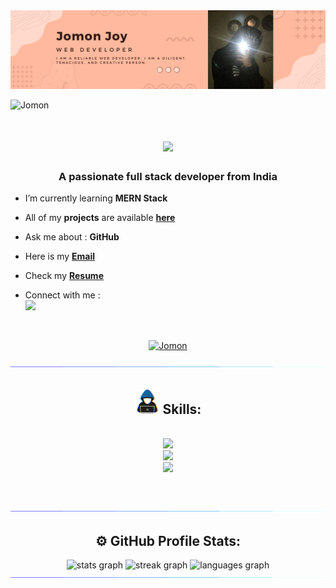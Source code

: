 <img src="https://github.com/Jomonhh/Jomonhh/blob/main/Assets/Banner.png">
 
<p align="left"> <img src="https://komarev.com/ghpvc/?username=Jomonhh&label=Profile%20views&color=2877f4&style=flat" alt="Jomon" /> </p>

<h1 align="center">
    <img src="https://readme-typing-svg.herokuapp.com/?font=Righteous&size=35&&&color=4493f7&center=true&vCenter=true&width=500&height=70&duration=2500&lines=Hi+There+!+;+I'm+Jomon+Joy+!;" />
</h1>


<h3 align="center">A passionate full stack developer from India</h3>

-  I’m currently learning   **MERN Stack**

-  All of my **projects** are available <a a href="https://jomonh.netlify.app/" target="_blank">**here**</a>

-  Ask me about    : **GitHub**

-  Here is my <a href="mailto:info.jomonh@gmail.com." target="_blank"> **Email**</a>


- Check my <a href="https://github.com/Jomonhh/Jomonhh/assets/146743628/4b5cf687-b90b-4433-b951-45891bb9801e" target="_blank">**Resume**</a>

- Connect  with me :<br><a href="https://linkedin.com/in/jomonh" target="_blank" > <img src="https://img.shields.io/badge/LinkedIn-0077B5?style=for-the-badge&logo=linkedin&logoColor=white" target="_blank"/></a>
<br>
<p align="center"><a href="https://github.com/Jomonhh" target="_blank"><img src="https://github-profile-trophy.vercel.app/?username=Jomonhh" target="_blank" alt="Jomon" /></a> </p>

<img src="https://raw.githubusercontent.com/Jomonhh/Jomonhh/main/Assets/horizontal%20line%20.gif"><br>

## <div align="center"><img src = "https://github.com/Jomonhh/Jomonhh/blob/main/Assets/Coder.gif" width = 40px> Skills:
  </div>

<br/>
<div align="center">
    <img src="https://skillicons.dev/icons?i=python,c,html,css,javascript,typescript,tailwind,bootstrap" /><br>
    <img src="https://skillicons.dev/icons?i=react,redux,angular,nodejs,nextjs,express,django,mysql" /><br>
    <img src="https://skillicons.dev/icons?i=mongodb,docker,kubernetes,git,github,vscode,netlify,firebase" />
</div>
<br><br>

<img src="https://raw.githubusercontent.com/Jomonhh/Jomonhh/main/Assets/horizontal%20line%20.gif"><br>

## <div align="center">⚙️ GitHub Profile Stats:
  </div>
<div align="center">
<img src="https://github-readme-stats.vercel.app/api?username=Jomonhh&hide_title=false&hide_rank=false&show_icons=true&include_all_commits=true&count_private=true&disable_animations=false&theme=dracula&locale=en&hide_border=false"  width="400" height="150"  alt="stats graph"  />
<img src="https://streak-stats.demolab.com?user=Jomonhh&locale=en&mode=daily&theme=dracula&hide_border=false&border_radius=5" width="400" height="150"  alt="streak graph"  />
<img src="https://github-readme-stats.vercel.app/api/top-langs?username=Jomonhh&locale=en&hide_title=false&layout=compact&card_width=320&langs_count=5&theme=dracula&hide_border=false" width="400" height="150"  alt="languages graph"  />
</div>

<img src="https://raw.githubusercontent.com/Jomonhh/Jomonhh/main/Assets/horizontal%20line%20.gif">



